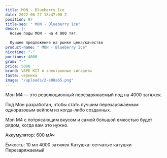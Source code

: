 ```yaml
---
title: MON - Blueberry Ice
date: 2022-06-27 18:47:00 Z
position: 97
title-seo: " MON - Blueberry Ice"
descr: |-
  Новые поды MON - на 4 000 тяг.

  Лучшее предложение на рынке цена/качество
product-name: " MON - Blueberry Ice"
nicotine: "-"
portions: 4000
gram: "-"
price: 5000
brand: VAPE KIT и электронные сигареты
taste: черника
image: "/uploads/2-e08a65.png"
---
```


Мон M4 — это революционный перезаряжаемый под на 4000 затяжек.

Под Мон разработан, чтобы стать лучшим перезаряжаемым одноразовым вейпом из когда-либо созданных. 

Mon M4 с потрясающим вкусом и самой большой емкостью будет рядом, когда вам это нужно.

Аккумулятор: 600 мАч

Ёмкость: 10 мл
4000 затяжек
Катушка: сетчатые катушки
Перезаряжаемый
